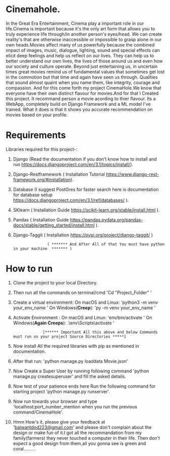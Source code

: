 # Cinemahole.
In the Great Era Entertainment, Cinema play a important role in our life.Cinema is important because it's the only art form that allows you to truly experience life through/in another person's eyes/head. We can create reality's that are otherwise inaccessible or impossible to grasp alone in our own heads.Movies affect many of us powerfully because the combined impact of images, music, dialogue, lighting, sound and special effects can elicit deep feelings and help us reflect on our lives. They can help us to better understand our own lives, the lives of those around us and even how our society and culture operate.
Beyond just entertaining us, in uncertain times great movies remind us of fundamental values that sometimes get lost in the commotion but that time and again have seen us through. Qualities that sound almost quaint when you name them, like integrity, courage and compassion.
And for this come forth my project CinemaHole.We know that everyone have their own  distinct flavour for movies.And for that I Created this project. It recommand person a movie acording to thier flavour. 
Its a WebApp, completely build on Django Framework and a ML model I've trained. What it does is that it shows you accurate recommendation on movies based on your profile.

# Requirements
Libraries required for this project-:
1. Django (Read the documentation if you don't know how to install and run https://docs.djangoproject.com/en/3.1/topics/install/).
2. Django-Restframework ( Installation Tutorial https://www.django-rest-framework.org/#installation).
3. Database (I suggest PostGres for faster search here is documentation for database setup https://docs.djangoproject.com/en/3.1/ref/databases/ ).
4. SKlearn ( Installation Guide https://scikit-learn.org/stable/install.html ).
5. Pandas ( Installation Guide https://pandas.pydata.org/pandas-docs/stable/getting_started/install.html ).
6. Django-Taggit ( Installation https://pypi.org/project/django-taggit/ )
                      
                      ( ******* And After All of that You must have python in your machine  ******* )

# How to run
1. Clone the project to your local Directory.
2. Then run all the commands on terminal/cmd
                                             'Cd "Project_Folder" '
3. Create a virtual environment:
      On macOS and Linux: 
                                             'python3 -m venv your_env_name '
      On Windows(****Creep****):
                                              'py -m venv your_env_name '
4. Activate Environment :
      On macOS and Linux:
                                             'env/bin/activate '
      On Windows(****Again Creeps****):
                                             .\env\Scripts\activate '
                    
                    [****** Important All this above and below Commands must run on your project Source Directories *****]
                    
5. Now install All the required libraries with pip as mentioned in documentation.
6. After that run: 'python manage.py loaddata Movie.json'
7. Now Create a Super User by running following command 'python manage.py createsuperuser' and fill the asked details.
8. Now test of your patience ends here Run the following command for starting project 'python manage.py runserver'.
9. Now run towards your browser and type 'localhost:port_number_mention when you run the previous command/CinemaHole'.
10. Hmm How's it, please give your feedback at 'balwantdod223@gmail.com' and please don't complain about the design or make fun of it.I got all the recommandation from my family(farmers) they never touched a computer in their life. Then don't expect a good design from them,all you gonna see is green and coral.........
